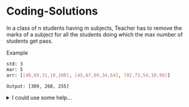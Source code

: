 # Coding-Solutions

In a class of n students having m subjects, Teacher has to remove the marks of a subject for all the students doing which the max number of students get pass.

Example
```sh
std: 3
mar: 5
arr: [[48,89,31,10,100], [45,67,89,34,54], [92,73,54,10,90]]

Output: [309, 268, 255]
```
<details>
<summary>I could use some help...</summary>
<p>

Solution
```sh
function findMaxPass(std, mar, arr) {
    let marArr = [];
    for(let i=0; i< mar;i++) {
        let marTotal= 0;
        for(let j=0; j< std; j++) {
            marTotal += arr[j][i];
        }
        marArr.push(marTotal);
    }
    let markMaxIdx = marArr.indexOf(Math.min.apply(null, marArr));
    let stdMarArr = [];
    for(let i=0; i< std;i++) {
        let stdMarTotal= 0;
        for(let j=0; j< mar; j++) {
            if(j !== markMaxIdx)
                stdMarTotal += arr[i][j];
        }
        stdMarArr.push(stdMarTotal);
    }
    return stdMarArr.sort((a, b) => b-a);
}
```

</p>
</details>  

